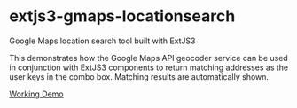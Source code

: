 # extjs3-gmaps-locationsearch
Google Maps location search tool built with ExtJS3

This demonstrates how the Google Maps API geocoder service can be used in conjunction with ExtJS3 components to return matching addresses as the user keys in the combo box. Matching results are automatically shown.

[Working Demo](http://parky128.github.io/extjs3-gmaps-locationsearch/)

